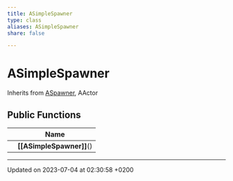```yaml
---
title: ASimpleSpawner
type: class
aliases: ASimpleSpawner
share: false

---
```


# ASimpleSpawner





Inherits from [ASpawner](/docs/SDK/Source/Classes/classASpawner.md), AActor

## Public Functions

|                | Name           |
| -------------- | -------------- |
| | **[[ASimpleSpawner]]**() |

-------------------------------

Updated on 2023-07-04 at 02:30:58 +0200